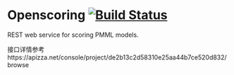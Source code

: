 Openscoring [![Build Status](https://travis-ci.org/openscoring/openscoring.png?branch=master)](https://travis-ci.org/openscoring/openscoring)
===========

REST web service for scoring PMML models.

接口详情参考https://apizza.net/console/project/de2b13c2d58310e25aa44b7ce520d832/browse


